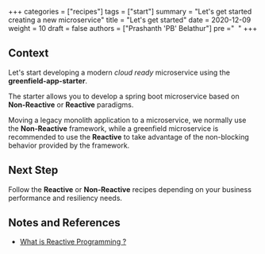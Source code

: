+++
categories = ["recipes"]
tags = ["start"]
summary = "Let's get started creating a new microservice"
title = "Let's get started"
date = 2020-12-09
weight = 10
draft = false
authors = ["Prashanth 'PB' Belathur"]
pre ="<i class='fa fa-spinner fa-pulse fa-1x fa-fw'></i>&nbsp;&nbsp;"
+++

## Context
Let's start developing a modern _cloud ready_ microservice using the **greenfield-app-starter**.  

The starter allows you to develop a spring boot microservice based on **Non-Reactive** or **Reactive** paradigms.

Moving a legacy monolith application to a microservice, we normally use the **Non-Reactive** framework, while a greenfield microservice is recommended to use the **Reactive** to take advantage of the non-blocking behavior provided by the framework.
## Next Step
Follow the **Reactive** or **Non-Reactive** recipes depending on your business performance and resiliency needs. 

## Notes and References
- [What is Reactive Programming ?](https://blog.redelastic.com/what-is-reactive-programming-bc9fa7f4a7fc)